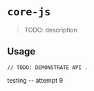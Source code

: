 # `core-js`

> TODO: description

## Usage

```
// TODO: DEMONSTRATE API .
```

testing -- attempt 9

